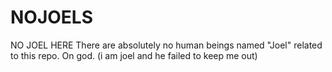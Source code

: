 # NOJOELS
NO JOEL HERE
There are absolutely no human beings named "Joel" related to this repo. On god.
(i am joel and he failed to keep me out)